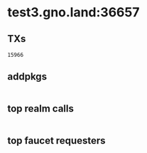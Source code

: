 # test3.gno.land:36657

## TXs
```
15966
```

## addpkgs
```
```

## top realm calls
```
```

## top faucet requesters
```
```


